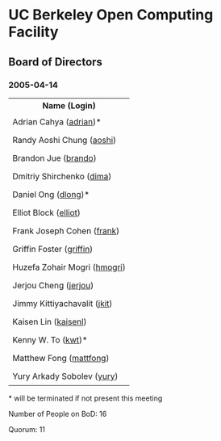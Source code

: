 
<html>
<head><title>OCF BoD For 2005-04-14</title>
<link rel="stylesheet" type="text/css" href="../css/minutes001.css">
<style type="text/css">
td { padding: .5em; }
</style>

</head>
<body>
<h1>UC Berkeley Open Computing Facility</h1>
<h2>Board of Directors</h2>
<h3>2005-04-14</h3>
<table>
<tr>
<th>Name (Login)</th>
</tr>
<tr><td>Adrian Cahya (<a href="http://www.ocf.berkeley.edu/~adrian/">adrian</a>)*</td></tr>
<tr><td>Randy Aoshi Chung (<a href="http://www.ocf.berkeley.edu/~aoshi/">aoshi</a>)</td></tr>
<tr><td>Brandon Jue (<a href="http://www.ocf.berkeley.edu/~brando/">brando</a>)</td></tr>
<tr><td>Dmitriy Shirchenko (<a href="http://www.ocf.berkeley.edu/~dima/">dima</a>)</td></tr>
<tr><td>Daniel Ong (<a href="http://www.ocf.berkeley.edu/~dlong/">dlong</a>)*</td></tr>
<tr><td>Elliot Block (<a href="http://www.ocf.berkeley.edu/~elliot/">elliot</a>)</td></tr>
<tr><td>Frank Joseph Cohen (<a href="http://www.ocf.berkeley.edu/~frank/">frank</a>)</td></tr>
<tr><td>Griffin Foster (<a href="http://www.ocf.berkeley.edu/~griffin/">griffin</a>)</td></tr>
<tr><td>Huzefa Zohair Mogri (<a href="http://www.ocf.berkeley.edu/~hmogri/">hmogri</a>)</td></tr>
<tr><td>Jerjou Cheng (<a href="http://www.ocf.berkeley.edu/~jerjou/">jerjou</a>)</td></tr>
<tr><td>Jimmy Kittiyachavalit (<a href="http://www.ocf.berkeley.edu/~jkit/">jkit</a>)</td></tr>
<tr><td>Kaisen Lin (<a href="http://www.ocf.berkeley.edu/~kaisenl/">kaisenl</a>)</td></tr>
<tr><td>Kenny W. To (<a href="http://www.ocf.berkeley.edu/~kwt/">kwt</a>)*</td></tr>
<tr><td>Matthew Fong (<a href="http://www.ocf.berkeley.edu/~mattfong/">mattfong</a>)</td></tr>
<tr><td>Yury Arkady Sobolev (<a href="http://www.ocf.berkeley.edu/~yury/">yury</a>)</td></tr>

</table>

<p>* will be terminated if not present this meeting</p>

<p>Number of People on BoD: 16<br>

Quorum: 11</p>
</body></html>


